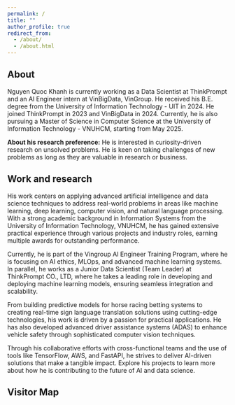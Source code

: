 ```yaml
---
permalink: /
title: ""
author_profile: true
redirect_from: 
  - /about/
  - /about.html
---
```


About
-----------

Nguyen Quoc Khanh is currently working as a Data Scientist at ThinkPrompt and an AI Engineer intern at VinBigData, VinGroup. He received his B.E. degree from the University of Information Technology - UIT in 2024. He joined ThinkPrompt in 2023 and VinBigData in 2024. Currently, he is also pursuing a Master of Science in Computer Science at the University of Information Technology - VNUHCM, starting from May 2025.

**About his research preference:** He is interested in curiosity-driven research on unsolved problems. He is keen on taking challenges of new problems as long as they are valuable in research or business.
<!-- I am open for a new position! Please contact me via email. -->

Work and research
-----------
His work centers on applying advanced artificial intelligence and data science techniques to address real-world problems in areas like machine learning, deep learning, computer vision, and natural language processing. With a strong academic background in Information Systems from the University of Information Technology, VNUHCM, he has gained extensive practical experience through various projects and industry roles, earning multiple awards for outstanding performance.

Currently, he is part of the Vingroup AI Engineer Training Program, where he is focusing on AI ethics, MLOps, and advanced machine learning systems. In parallel, he works as a Junior Data Scientist (Team Leader) at ThinkPrompt CO., LTD, where he takes a leading role in developing and deploying machine learning models, ensuring seamless integration and scalability.

From building predictive models for horse racing betting systems to creating real-time sign language translation solutions using cutting-edge technologies, his work is driven by a passion for practical applications. He has also developed advanced driver assistance systems (ADAS) to enhance vehicle safety through sophisticated computer vision techniques.

Through his collaborative efforts with cross-functional teams and the use of tools like TensorFlow, AWS, and FastAPI, he strives to deliver AI-driven solutions that make a tangible impact. Explore his projects to learn more about how he is contributing to the future of AI and data science.

Visitor Map
-----------
<div id="clustrmaps-widget">
  <script type="text/javascript" id="clustrmaps" src="//clustrmaps.com/map_v2.js?d=gesMVX0afDpGO4nqwqjTOhpvJ0_spfHjnCtB9Q2B0ns&cl=ffffff&w=a"></script>
</div>

